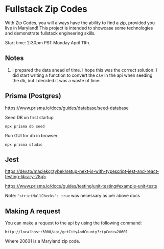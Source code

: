 # Fullstack Zip Codes

With Zip Codes, you will always have the ability to find a zip, provided you live in Maryland! This project is intended to showcase some technologies and demonstrate fullstack engineering skills. 

Start time: 2:30pm PST Monday April 11th. 


## Notes

1. I prepared the data ahead of time. I hope this was the correct solution. I did start writing a function to convert the csv in the api when seeding the db, but I decided it was a waste of time. 

## Prisma (Postgres)

https://www.prisma.io/docs/guides/database/seed-database

Seed DB on first startup
```
npx prisma db seed
```

Run GUI for db in browser
```
npx prisma studio
```

## Jest

https://dev.to/maciekgrzybek/setup-next-js-with-typescript-jest-and-react-testing-library-28g5

https://www.prisma.io/docs/guides/testing/unit-testing#example-unit-tests

Note: `"strictNullChecks": true` was necessary as per above docs

## Making A request

You can make a request to the api by using the following command:

```
http://localhost:3000/api/getCityAndCounty?zipCode=20601
```

Where 20601 is a Maryland zip code.